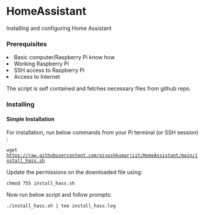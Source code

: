 # HomeAssistant
Installing and configuring Home Assistant

### Prerequisites
<li>Basic computer/Raspberry Pi know how</li>
<li>Working Raspberry Pi</li>
<li>SSH access to Raspberry Pi</li>
<li>Access to Internet</li>

The script is self contained and fetches necessary files from github repo.

### Installing
#### Simple Installation
For installation, run below commands from your Pi terminal (or SSH session) :

<code>wget https://raw.githubusercontent.com/piyushkumarjiit/HomeAssistant/main/install_hass.sh</code>

Update the permissions on the downloaded file using:

<code>chmod 755 install_hass.sh</code>

Now run below script and follow prompts:

<code>./install_hass.sh  | tee install_hass.log</code>
